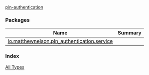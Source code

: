 [pin-authentication](./index.md)

### Packages

| Name | Summary |
|---|---|
| [io.matthewnelson.pin_authentication.service](io.matthewnelson.pin_authentication.service/index.md) |  |

### Index

[All Types](alltypes/index.md)